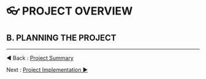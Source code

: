 # 👓 PROJECT OVERVIEW
## B. PLANNING THE PROJECT

















---
◀ Back : [Project Summary](A-PROJECT_SUMMARY.md)  

Next : [Project Implementation ▶](C-PROJECT_IMPLEMENTATION.md)